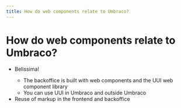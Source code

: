 ```yaml
---
title: How do web components relate to Umbraco?
---
```


# How do web components relate to Umbraco?
- <mdi-hand-okay /> Belissima!
  - <mdi-umbraco /> The backoffice is built with web components and the UUI web component library
  - <mdi-package-variant-closed-plus /> You can use UUI in Umbraco and outside Umbraco
- <mdi-recycle /> Reuse of markup in the frontend and backoffice

<p><img src="/uui.jpg" alt="" class="mx-auto h-64"></p>

<!--
# Joe
-->

